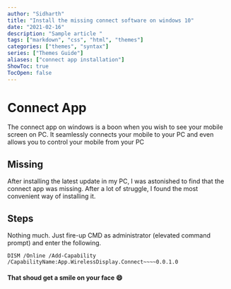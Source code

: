 ```yaml
---
author: "Sidharth"
title: "Install the missing connect software on windows 10"
date: "2021-02-16"
description: "Sample article "
tags: ["markdown", "css", "html", "themes"]
categories: ["themes", "syntax"]
series: ["Themes Guide"]
aliases: ["connect app installation"]
ShowToc: true
TocOpen: false
---
```



# Connect App

The connect app on windows is a boon when you wish to see your mobile screen on PC. It seamlessly connects your mobile to your PC and even allows you to control your mobile from your PC

## Missing
After installing the latest update in my PC, I was astonished to find that the connect app was missing. After a lot of struggle, I found the most convenient way of installing it.

## Steps
Nothing much. Just fire-up CMD as administrator (elevated command prompt) and enter the following.

```bash=
DISM /Online /Add-Capability /CapabilityName:App.WirelessDisplay.Connect~~~~0.0.1.0
```

#### That shoud get a smile on your face 😄
